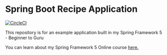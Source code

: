# Spring Boot Recipe Application

[![CircleCI](https://dl.circleci.com/status-badge/img/gh/rzaranek/spring5-recipe-app/tree/webjars-with-spring-boot-my.svg?style=svg)](https://dl.circleci.com/status-badge/redirect/gh/rzaranek/spring5-recipe-app/tree/)

This repository is for an example application built in my Spring Framework 5 - Beginner to Guru

You can learn about my Spring Framework 5 Online course [here.](https://go.springframework.guru/spring-framework-5-online-course)